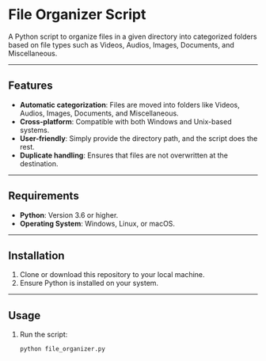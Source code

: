 # File Organizer Script

A Python script to organize files in a given directory into categorized folders based on file types such as Videos, Audios, Images, Documents, and Miscellaneous.

---

## Features

- **Automatic categorization**: Files are moved into folders like Videos, Audios, Images, Documents, and Miscellaneous.
- **Cross-platform**: Compatible with both Windows and Unix-based systems.
- **User-friendly**: Simply provide the directory path, and the script does the rest.
- **Duplicate handling**: Ensures that files are not overwritten at the destination.

---

## Requirements

- **Python**: Version 3.6 or higher.
- **Operating System**: Windows, Linux, or macOS.

---

## Installation

1. Clone or download this repository to your local machine.
2. Ensure Python is installed on your system.

---

## Usage

1. Run the script:
   ```bash
   python file_organizer.py
